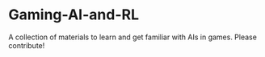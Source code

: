 # Gaming-AI-and-RL
A collection of materials to learn and get familiar with AIs in games. Please contribute!
